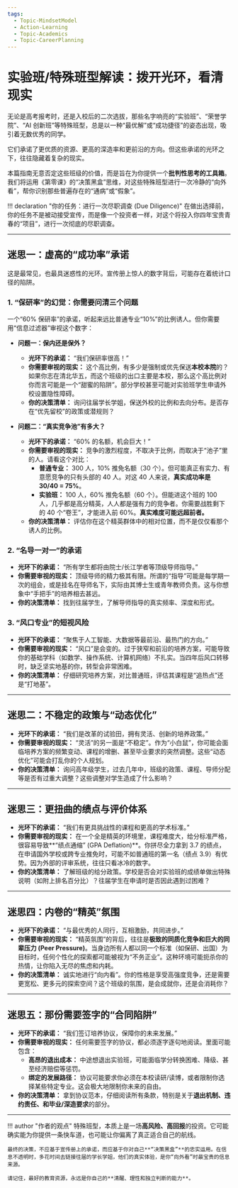 ```yaml
---
tags:
  - Topic-MindsetModel
  - Action-Learning
  - Topic-Academics
  - Topic-CareerPlanning
---
```


# 实验班/特殊班型解读：拨开光环，看清现实

无论是高考报考时，还是入校后的二次选拔，那些名字响亮的“实验班”、“荣誉学院”、“AI 创新班”等特殊班型，总是以一种“最优解”或“成功捷径”的姿态出现，吸引着无数优秀的同学。

它们承诺了更优质的资源、更高的深造率和更前沿的方向。但这些承诺的光环之下，往往隐藏着复杂的现实。

本篇指南无意否定这些班级的价值，而是旨在为你提供一个**批判性思考的工具箱**。我们将运用《第零课》的“决策黑盒”思维，对这些特殊班型进行一次冷静的“向外看”，帮你识别那些普遍存在的“通病”或“假象”。

!!! declaration "你的任务：进行一次尽职调查 (Due Diligence)"
    在做出选择前，你的任务不是被动接受宣传，而是像一个投资者一样，对这个将投入你四年宝贵青春的“项目”，进行一次彻底的尽职调查。

---

## 迷思一：虚高的“成功率”承诺

这是最常见，也最具迷惑性的光环。宣传册上惊人的数字背后，可能存在着统计口径的陷阱。

### 1. “保研率”的幻觉：你需要问清三个问题

一个“60% 保研率”的承诺，听起来远比普通专业“10%”的比例诱人。但你需要用“信息过滤器”审视这个数字：

*   **问题一：保内还是保外？**
    -   **光环下的承诺：** “我们保研率很高！”
    -   **你需要审视的现实：** 这个高比例，有多少是强制或优先保送**本校本院**的？如果你志在清北华五，而这个班级的出口主要是本校，那么这个高比例对你而言可能是一个“甜蜜的陷阱”。部分学校甚至可能对实验班学生申请外校设置隐性障碍。
    -   **你的决策清单：** 询问往届学长学姐，保送外校的比例和去向分布。是否存在“优先留校”的政策或潜规则？

*   **问题二：“真实竞争池”有多大？**
    -   **光环下的承诺：** “60% 的名额，机会巨大！”
    -   **你需要审视的现实：** 竞争的激烈程度，不取决于比例，而取决于“池子”里的人。请看这个对比：
        -   **普通专业：** 300 人，10% 推免名额（30 个）。但可能真正有实力、有意愿竞争的只有头部的 40 人。对这 40 人来说，**真实成功率是 30/40 = 75%**。
        -   **实验班：** 100 人，60% 推免名额（60 个）。但能进这个班的 100 人，几乎都是高分精英，人人都是强有力的竞争者。你需要战胜剩下的 40 个“卷王”，才能进入前 60%。**真实难度可能远超前者。**
    -   **你的决策清单：** 评估你在这个精英群体中的相对位置，而不是仅仅看那个诱人的比例。

### 2. “名导一对一”的承诺

*   **光环下的承诺：** “所有学生都将由院士/长江学者等顶级导师指导。”
*   **你需要审视的现实：** 顶级导师的精力极其有限。所谓的“指导”可能是每学期一次的组会，或是挂名在导师名下，实际由其博士生或青年教师负责。这与你想象中“手把手”的培养相去甚远。
*   **你的决策清单：** 找到往届学生，了解导师指导的真实频率、深度和形式。

### 3. “风口专业”的短视风险

*   **光环下的承诺：** “聚焦于人工智能、大数据等最前沿、最热门的方向。”
*   **你需要审视的现实：** “风口”是会变的。过于狭窄和前沿的培养方案，可能导致你的基础学科（如数学、操作系统、计算机网络）不扎实。当四年后风口转移时，缺乏坚实地基的你，转型会非常困难。
*   **你的决策清单：** 仔细研究培养方案，对比普通班，评估其课程是“追热点”还是“打地基”。

---

## 迷思二：不稳定的政策与“动态优化”

*   **光环下的承诺：** “我们是改革的试验田，拥有灵活、创新的培养政策。”
*   **你需要审视的现实：** “灵活”的另一面是“不稳定”。作为“小白鼠”，你可能会面临培养方案的频繁变动、课程的增删、甚至毕业要求的突然调整。这些“动态优化”可能会打乱你的个人规划。
*   **你的决策清单：** 询问高年级学生，过去几年中，班级的政策、课程、导师分配等是否有过重大调整？这些调整对学生造成了什么影响？

---

## 迷思三：更扭曲的绩点与评价体系

*   **光环下的承诺：** “我们有更具挑战性的课程和更高的学术标准。”
*   **你需要审视的现实：** 在一个全是精英的环境里，课程难度大，给分标准严格，很容易导致**“绩点通缩” (GPA Deflation)**。你拼尽全力拿到 3.7 的绩点，在申请国外学校或跨专业推免时，可能不如普通班的第一名（绩点 3.9）有优势。因为外部的评审系统，往往只看冰冷的数字。
*   **你的决策清单：** 了解班级的给分政策。学校是否会对实验班的成绩单做出特殊说明（如附上排名百分比）？往届学生在申请时是否因此遇到过困难？

---

## 迷思四：内卷的“精英”氛围

*   **光环下的承诺：** “与最优秀的人同行，互相激励，共同进步。”
*   **你需要审视的现实：** “精英氛围”的背后，往往是**极致的同质化竞争和巨大的同辈压力 (Peer Pressure)**。当身边所有人都以同一个标准（如保研、出国）为目标时，任何个性化的探索都可能被视为“不务正业”。这种环境可能扼杀你的热情，让你陷入无尽的焦虑和内耗。
*   **你的决策清单：** 诚实地进行“向内看”。你的性格是享受高强度竞争，还是需要更宽松、更多元的探索空间？这个班级的氛围，是会成就你，还是会消耗你？

---

## 迷思五：那份需要签字的“合同陷阱”

*   **光环下的承诺：** “我们签订培养协议，保障你的未来发展。”
*   **你需要审视的现实：** 任何需要签字的协议，都必须逐字逐句地阅读。里面可能包含：
    -   **高昂的退出成本：** 中途想退出实验班，可能面临学分转换困难、降级、甚至经济赔偿等惩罚。
    -   **绑定的发展路径：** 协议可能要求你必须在本校读研/读博，或者限制你选择某些特定专业。这会极大地限制你未来的自由。
*   **你的决策清单：** 拿到协议范本，仔细阅读所有条款，特别是关于**退出机制、违约责任、和毕业/深造要求**的部分。

---

!!! author "作者的观点"
    特殊班型，本质上是一场**高风险、高回报**的投资。它可能确实能为你提供一条快车道，也可能让你偏离了真正适合自己的航线。
    
    最终的决策，不应基于宣传册上的承诺，而应基于你对自己**“决策黑盒”**的忠实运用。在信息不透明时，多花时间去链接往届的学长学姐，他们的真实体验，是你“向外看”时最宝贵的信息来源。
    
    请记住，最好的教育资源，永远是你自己的**清醒、理性和独立判断的能力**。